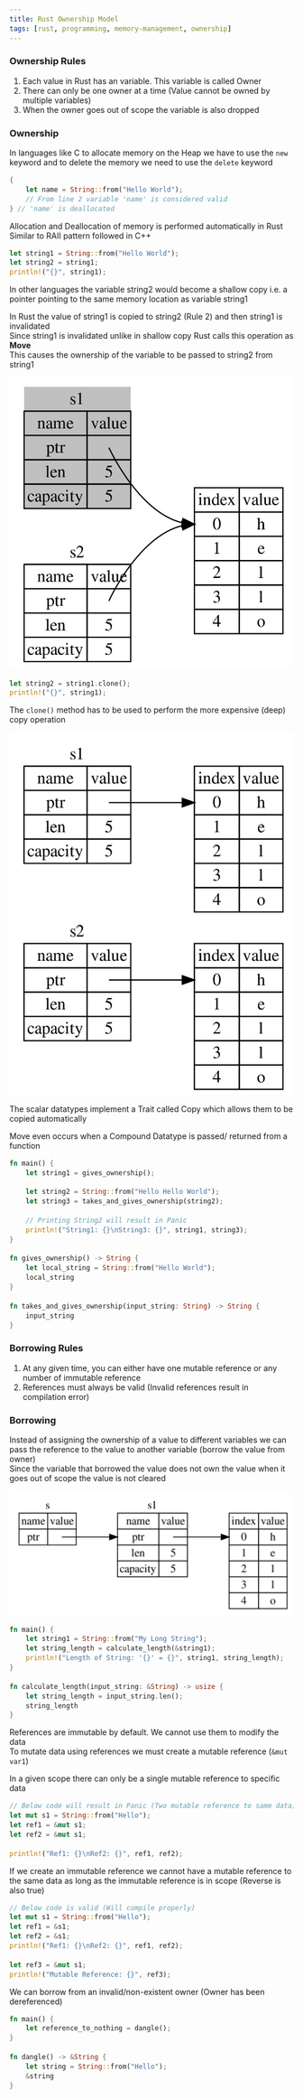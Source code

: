 ```yaml
---
title: Rust Ownership Model
tags: [rust, programming, memory-management, ownership]
---
```


### Ownership Rules

1. Each value in Rust has an variable. This variable is called Owner  
2. There can only be one owner at a time (Value cannot be owned by multiple variables)  
3. When the owner goes out of scope the variable is also dropped

### Ownership

In languages like C to allocate memory on the Heap we have to use the `new` keyword and to delete the memory we need to use the `delete` keyword  

```rust
{
	let name = String::from("Hello World");
	// From line 2 variable 'name' is considered valid
} // 'name' is deallocated
```

Allocation and Deallocation of memory is performed automatically in Rust  
Similar to RAII pattern followed in C++

```rust
let string1 = String::from("Hello World");
let string2 = string1;
println!("{}", string1);
```

In other languages the variable string2 would become a shallow copy i.e. a pointer pointing to the same memory location as variable string1  

In Rust the value of string1 is copied to string2 (Rule 2) and then string1 is invalidated  
Since string1 is invalidated unlike in shallow copy Rust calls this operation as **Move**  
This causes the ownership of the variable to be passed to string2 from string1

![Move Operation|280](images/move-operation.png)

```rust
let string2 = string1.clone();
println!("{}", string1);
```

The `clone()` method has to be used to perform the more expensive (deep) copy operation  

![Copy Operation|280](images/copy-operation.png)

The scalar datatypes implement a Trait called Copy which allows them to be copied automatically

Move even occurs when a Compound Datatype is passed/ returned from a function

```rust
fn main() {
    let string1 = gives_ownership();
    
    let string2 = String::from("Hello Hello World");
    let string3 = takes_and_gives_ownership(string2);

	// Printing String2 will result in Panic
    println!("String1: {}\nString3: {}", string1, string3);
}

fn gives_ownership() -> String {
    let local_string = String::from("Hello World");
    local_string
}

fn takes_and_gives_ownership(input_string: String) -> String {
    input_string
}

```

### Borrowing Rules

1. At any given time, you can either have one mutable reference or any number of immutable reference
2. References must always be valid (Invalid references result in compilation error)

### Borrowing

Instead of assigning the ownership of a value to different variables we can pass the reference to the value to another variable (borrow the value from owner)  
Since the variable that borrowed the value does not own the value when it goes out of scope the value is not cleared

![Borrow Value|500](images/borrow-value.png)

```rust
fn main() {
    let string1 = String::from("My Long String");
    let string_length = calculate_length(&string1);
    println!("Length of String: '{}' = {}", string1, string_length);
}

fn calculate_length(input_string: &String) -> usize {
    let string_length = input_string.len();
    string_length
}
```

References are immutable by default. We cannot use them to modify the data  
To mutate data using references we must create a mutable reference (`&mut var1`)  

In a given scope there can only be a single mutable reference to specific data

```rust
// Below code will result in Panic (Two mutable reference to same data)
let mut s1 = String::from("Hello");
let ref1 = &mut s1;
let ref2 = &mut s1;

println!("Ref1: {}\nRef2: {}", ref1, ref2);
```

If we create an immutable reference we cannot have a mutable reference to the same data as long as the immutable reference is in scope (Reverse is also true)

```rust
// Below code is valid (Will compile properly)
let mut s1 = String::from("Hello");
let ref1 = &s1;
let ref2 = &s1;
println!("Ref1: {}\nRef2: {}", ref1, ref2);

let ref3 = &mut s1;
println!("Mutable Reference: {}", ref3);
```

We can borrow from an invalid/non-existent owner (Owner has been dereferenced)

```rust
fn main() {
    let reference_to_nothing = dangle();
}

fn dangle() -> &String {
    let string = String::from("Hello");
    &string
}
```
